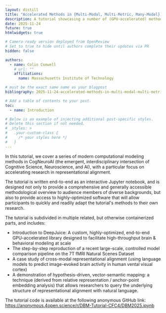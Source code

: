 ```yaml
---
layout: distill
title: "Accelerated Methods in {Multi-Modal, Multi-Metric, Many-Model} CogNeuroAI"
description: A tutorial showcasing a number of (GPU-accelerated) methods for probing the representational alignment of brains, minds, and machines.
date: 2025-11-24
future: true
htmlwidgets: true

# Camera-ready version deployed from OpenReview
# Set to true to hide until authors complete their updates via PR
hidden: false

authors:
  - name: Colin Conwell
    # url: ""
    affiliations:
      name: Massachusetts Institute of Technology

# must be the exact same name as your blogpost
bibliography: 2025-11-24-accelerated-methods-in-multi-modal-multi-metric-many-model-cogneuroai.bib

# Add a table of contents to your post.
toc:
  - name: Introduction

# Below is an example of injecting additional post-specific styles.
# Delete this section if not needed.
# _styles: >
#   .your-custom-class {
#     /* your styles here */
#   }
---
```


In this tutorial, we cover a series of modern computational modeling methods in CogNeuroAI (the emergent, interdisciplinary intersection of Cognitive Science, Neuroscience, and AI), with a particular focus on accelerating research in representational alignment.

The tutorial is written end-to-end as an interactive Jupyter notebook, and is designed not only to provide a comprehensive and generally accessible methodological overview to audience members of diverse backgrounds, but also to provide access to highly-optimized software that will allow participants to quickly and readily adapt the tutorial's methods to their own research.

The tutorial is subdivided in multiple related, but otherwise containerized parts, and includes:
- Introduction to DeepJuice: A custom, highly-optimized, end-to-end GPU-accelerated library designed to facilitate high-throughput brain & behavioral modeling at scale
- The step-by-step reproduction of a recent large-scale, controlled model comparison pipeline on the 7T fMRI Natural Scenes Dataset
- A case study of cross-modal representational alignment (using language models to predict image-evoked brain activity in human vental visual cortex)
- A demonstration of hypothesis-driven, vector-semantic mapping: a technique (derived from relative representation / anchor-point embedding analysis) that allows researchers to query the underlying structure of representational alignment with natural language.

The tutorial code is available at the following anonymous GitHub link: https://anonymous.4open.science/r/DBM-Tutorial-CFC4/DBM2025.ipynb